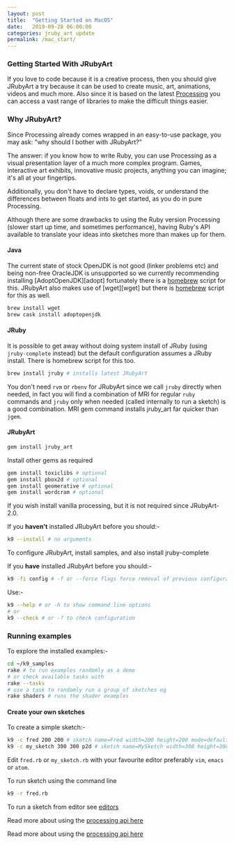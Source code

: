 ```yaml
---
layout: post
title:  "Getting Started on MacOS"
date:   2019-09-28 06:00:00
categories: jruby_art update
permalink: /mac_start/
---
```


### Getting Started With JRubyArt ###

If you love to code because it is a creative process, then you should give JRubyArt a try because it can be used to create music, art, animations, videos and much more. Also since it is based on the latest [Processing][processing] you can access a vast range of libraries to make the difficult things easier.

### Why JRubyArt? ###

Since Processing already comes wrapped in an easy-to-use package, you may ask: "why should I bother with JRubyArt?"

The answer: if you know how to write Ruby, you can use Processing as a visual presentation layer of a much more complex program. Games, interactive art exhibits, innovative music projects, anything you can imagine; it's all at your fingertips.

Additionally, you don't have to declare types, voids, or understand the differences between floats and ints to get started, as you do in pure Processing.

Although there are some drawbacks to using the Ruby version Processing (slower start up time, and sometimes performance), having Ruby's API available to translate your ideas into sketches more than makes up for them.

#### Java ####

The current state of stock OpenJDK is not good (linker problems etc) and being non-free OracleJDK is unsupported so we currently recommending installing [AdoptOpenJDK][adopt] fortunately there is a [homebrew][brew] script for this. JRubyArt also makes use of [wget][wget] but there is [homebrew][brew] script for this as well.

```bash
brew install wget
brew cask install adoptopenjdk
```

#### JRuby ####

It is possible to get away without doing system install of JRuby (using `jruby-complete` instead) but the default configuration assumes a JRuby install. There is homebrew script for this too.

```bash
brew install jruby # installs latest JRubyArt
```
You don't need `rvm` or `rbenv` for JRubyArt since we call `jruby` directly when needed, in fact you will find a combination of MRI for regular `ruby` commands and `jruby` only when needed (called internally to run a sketch) is a good combination. MRI gem command installs jruby_art far quicker than `jgem`.

#### JRubyArt ####

```bash
gem install jruby_art
```

Install other gems as required
```bash
gem install toxiclibs # optional
gem install pbox2d # optional
gem install geomerative # optional
gem install wordcram # optional
```
If you wish install vanilla processing, but it is not required since JRubyArt-2.0.

If you __haven't__ installed JRubyArt before you should:-

```bash
k9 --install # no arguments
```
To configure JRubyArt, install samples, and also install jruby-complete

If you __have__ installed JRubyArt before you should:-

```bash
k9 -fi config # -f or --force flags force removal of previous configuration
```

Use:-

```bash
k9 --help # or -h to show command line options
# or
k9 --check # or -? to check configuration
```

### Running examples

To explore the installed examples:-
```bash
cd ~/k9_samples
rake # to run examples randomly as a demo
# or check available tasks with
rake --tasks
# use a task to randomly run a group of sketches eg
rake shaders # runs the shader examples
```
#### Create your own sketches

To create a simple sketch:-
```bash
k9 -c fred 200 200 # sketch name=Fred width=200 height=200 mode=default
k9 -c my_sketch 300 300 p2d # sketch name=MySketch width=300 height=300 mode=P2D
```
Edit `fred.rb` or `my_sketch.rb` with your favourite editor preferably `vim`, `emacs` or `atom`.

To run sketch using the command line

```bash
k9 -r fred.rb
```

To run a sketch from editor see [editors][editors]

Read more about using the [processing api here][api]

Read more about using the [processing api here][api]

[sam]:https://github.com/sampottinger/processing
[propane]:https://rubygems.org/gems/propane
[api]: {{site.github.url}}/methods/processing_api
[brew]:https://brew.sh/
[editors]:http://ruby-processing.github.io/JRubyArt/editors.html
[ben]:https://blog.engineyard.com/2015/getting-started-with-ruby-processing
[processing]:https://processing.org/
[gem]:https://rubygems.org/gems/ruby-processing
[jrubyart]:https://rubygems.org/gems/jruby_art
[changes]:https://github.com/processing/processing/wiki/Changes-in-3.0
[official]:https://processing.org/download/?processing
[platforms]:https://github.com/processing/processing/wiki/Supported-Platforms
[bitnami]:https://bitnami.com/stack/jruby/installer
[sound]:https://monkstone.github.io/_posts/minim
[video]:https://monkstone.github.io/_posts/create_video
[casey]:https://github.com/processing/processing/wiki/FAQ
